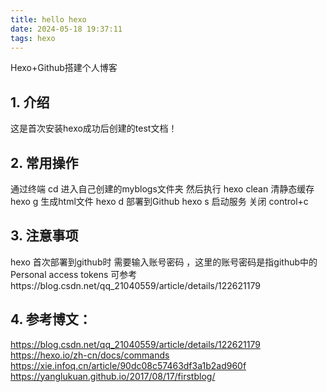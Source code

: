 ```yaml
---
title: hello hexo
date: 2024-05-18 19:37:11
tags: hexo
---
```

Hexo+Github搭建个人博客

## 1. 介绍
这是首次安装hexo成功后创建的test文档！

## 2. 常用操作
通过终端
cd 进入自己创建的myblogs文件夹 
然后执行
hexo clean 清静态缓存
hexo g 生成html文件
hexo d 部署到Github
hexo s 启动服务 关闭 control+c

## 3. 注意事项
hexo 首次部署到github时 需要输入账号密码 ，这里的账号密码是指github中的Personal access tokens
可参考https://blog.csdn.net/qq_21040559/article/details/122621179

## 4. 参考博文：
https://blog.csdn.net/qq_21040559/article/details/122621179
https://hexo.io/zh-cn/docs/commands
https://xie.infoq.cn/article/90dc08c57463df3a1b2ad960f
https://yanglukuan.github.io/2017/08/17/firstblog/
